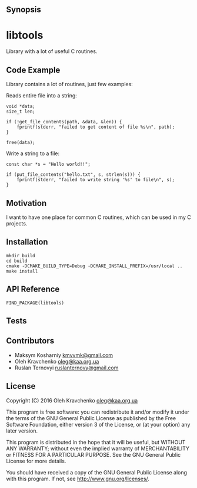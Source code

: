 ## Synopsis

libtools
========================

Library with a lot of useful C routines.

## Code Example

Library contains a lot of routines, just few examples:

Reads entire file into a string:
~~~~~~~~~~~~~{.c}
void *data;
size_t len;

if (!get_file_contents(path, &data, &len)) {
	fprintf(stderr, "failed to get content of file %s\n", path);
}

free(data);
~~~~~~~~~~~~~

Write a string to a file:
~~~~~~~~~~~~~{.c}
const char *s = "Hello world!!";

if (put_file_contents("hello.txt", s, strlen(s))) {
	fprintf(stderr, "failed to write string '%s' to file\n", s);
}
~~~~~~~~~~~~~

## Motivation

I want to have one place for common C routines, which can be used in my C projects.

## Installation

~~~~~~~~~~~~~{.sh}
mkdir build
cd build
cmake -DCMAKE_BUILD_TYPE=Debug -DCMAKE_INSTALL_PREFIX=/usr/local ..
make install
~~~~~~~~~~~~~

## API Reference

~~~~~~~~~~~~~{.cmake}
FIND_PACKAGE(libtools)
~~~~~~~~~~~~~

## Tests

## Contributors

- Maksym Kosharniy <kmvvmk@gmail.com>
- Oleh Kravchenko <oleg@kaa.org.ua>
- Ruslan Ternovyi <ruslanternovy@gmail.com>

## License

Copyright (C) 2016  Oleh Kravchenko <oleg@kaa.org.ua>

This program is free software: you can redistribute it and/or modify
it under the terms of the GNU General Public License as published by
the Free Software Foundation, either version 3 of the License, or
(at your option) any later version.

This program is distributed in the hope that it will be useful,
but WITHOUT ANY WARRANTY; without even the implied warranty of
MERCHANTABILITY or FITNESS FOR A PARTICULAR PURPOSE.  See the
GNU General Public License for more details.

You should have received a copy of the GNU General Public License
along with this program.  If not, see <http://www.gnu.org/licenses/>.
